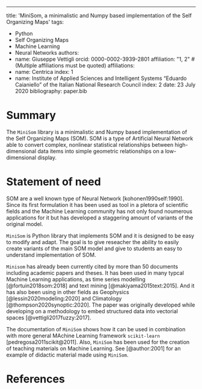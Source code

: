 ---
title: 'MiniSom, a minimalistic and Numpy based implementation of the Self Organizing Maps'
tags:
  - Python
  - Self Organizing Maps
  - Machine Learning
  - Neural Networks
authors:
  - name: Giuseppe Vettigli
    orcid: 0000-0002-3939-2801
    affiliation: "1, 2" # (Multiple affiliations must be quoted)
affiliations:
 - name: Centrica
   index: 1
 - name: Institute of Applied Sciences and Intelligent Systems “Eduardo Caianiello” of the Italian National Research Council
   index: 2
date: 23 July 2020
bibliography: paper.bib

# Summary

The `MiniSom` library is a minimalistic and Numpy based implementation of the Self Organizing Maps (SOM). SOM is a type of Artificial Neural Network able to convert complex, nonlinear statistical relationships between high-dimensional data items into simple geometric relationships on a low-dimensional display.


# Statement of need 

SOM are a well known type of Neural Network [kohonen1990self:1990]. Since its first formulation it has been used as tool in a pletora of scientific fields and the Machine Learning community has not only found noumerous applications for it but has developed a staggering amount of variants of the original model.

`MiniSom` is Python library that implements SOM and it is designed to be easy to modify and adapt. The goal is to give reseacher the ability to easily create variants of the main SOM model and give to students an easy to understand implementation of SOM.

`Minisom` has already been currently cited by more than 50 documents including academic papers and theses. It has been used in many typcal Machine Learning applications, as time series modelling [@fortuin2018som:2018] and text mining [@makiyama2015text:2015]. And it has also been using in other fields as Geophysics [@lessin2020modeling:2020] and Climatology [@thompson2020synoptic:2020]. The paper was originally developed while developing on a methodology to embed structured data into vectorial spaces [@vettigli2017fuzzy:2017].

The documentation of `MiniSom` shows how it can be used in combination with more general MAchine Learning framework `scikit-learn` [pedregosa2011scikit@2011]. Also, `MiniSom` has been used for the creation of teaching materials on Machine Learning. See [@author:2001] for an example of didactic material made using `MiniSom`.


# References